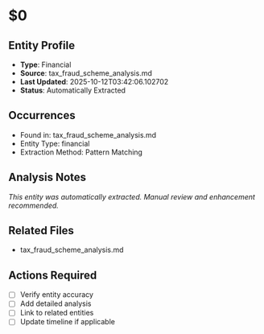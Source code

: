 # $0

## Entity Profile
- **Type**: Financial
- **Source**: tax_fraud_scheme_analysis.md
- **Last Updated**: 2025-10-12T03:42:06.102702
- **Status**: Automatically Extracted

## Occurrences
- Found in: tax_fraud_scheme_analysis.md
- Entity Type: financial
- Extraction Method: Pattern Matching

## Analysis Notes
*This entity was automatically extracted. Manual review and enhancement recommended.*

## Related Files
- tax_fraud_scheme_analysis.md

## Actions Required
- [ ] Verify entity accuracy
- [ ] Add detailed analysis
- [ ] Link to related entities
- [ ] Update timeline if applicable

